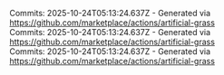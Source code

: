 Commits: 2025-10-24T05:13:24.637Z - Generated via https://github.com/marketplace/actions/artificial-grass
<br>
Commits: 2025-10-24T05:13:24.637Z - Generated via https://github.com/marketplace/actions/artificial-grass
<br>
Commits: 2025-10-24T05:13:24.637Z - Generated via https://github.com/marketplace/actions/artificial-grass
<br>
